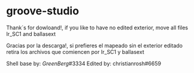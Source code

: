 # groove-studio

Thank´s for dowloand!, if you like to have no edited exterior, move all files Ir_SC1 and ballasext

Gracias por la descarga!, si prefieres el mapeado sin el exterior editado retira los archivos que comiencen por Ir_SC1 y ballasext


Shell base by: _GreenBerg_#3334
Edited by: christianrosh#6659
